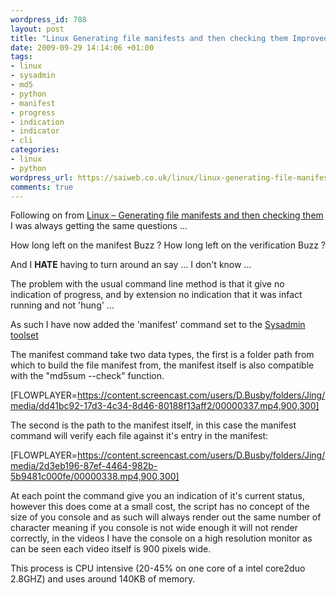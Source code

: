 ```yaml
--- 
wordpress_id: 788
layout: post
title: "Linux Generating file manifests and then checking them Improved"
date: 2009-09-29 14:14:06 +01:00
tags: 
- linux
- sysadmin
- md5
- python
- manifest
- progress
- indication
- indicator
- cli
categories: 
- linux
- python
wordpress_url: https://saiweb.co.uk/linux/linux-generating-file-manifests-and-then-checking-them-improved
comments: true
---
```

Following on from <a href="https://www.saiweb.co.uk/linux/linux-generating-file-manifests-and-then-checking-them">Linux – Generating file manifests and then checking them</a> I was always getting the same questions ...

How long left on the manifest Buzz ?
How long left on the verification Buzz ?

And I <strong>HATE</strong> having to turn around an say ... I don't know ...

The problem with the usual command line method is that it give no indication of progress, and by extension no indication that it was infact running and not 'hung' ...

As such I have now added the 'manifest' command set to the <a href="https://www.saiweb.co.uk/sysadmin">Sysadmin toolset</a>

The manifest command take two data types, the first is a folder path from which to build the file manifest from, the manifest itself is also compatible with the "md5sum --check" function.

[FLOWPLAYER=https://content.screencast.com/users/D.Busby/folders/Jing/media/dd41bc92-17d3-4c34-8d46-80188f13aff2/00000337.mp4,900,300]

The second is the path to the manifest itself, in this case the manifest command will verify each file against it's entry in the manifest:

[FLOWPLAYER=https://content.screencast.com/users/D.Busby/folders/Jing/media/2d3eb196-87ef-4464-982b-5b9481c000fe/00000338.mp4,900,300]

At each point the command give you an indication of it's current status, however this does come at a small cost, the script has no concept of the size of you console and as such will always render out the same number of character meaning if you console is not wide enough it will not render correctly, in the videos I have the console on a high resolution monitor as can be seen each video itself is 900 pixels wide.

This process is CPU intensive (20-45% on one core of a intel core2duo 2.8GHZ) and uses around 140KB of memory.
